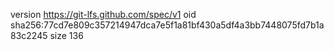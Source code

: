 version https://git-lfs.github.com/spec/v1
oid sha256:77cd7e809c357214947dca7e5f1a81bf430a5df4a3bb7448075fd7b1a83c2245
size 136
